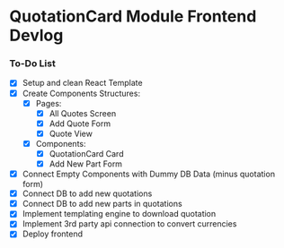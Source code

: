 # QuotationCard Module Frontend Devlog
### To-Do List
- [x]  Setup and clean React Template
- [X]  Create Components Structures:
    - [X]  Pages:
        - [X]  All Quotes Screen
        - [X] Add Quote Form
        - [X]  Quote View
    - [X]  Components:
        - [X]  QuotationCard Card
        - [X]  Add New Part Form
- [X]  Connect Empty Components with Dummy DB Data (minus quotation form)
- [X]  Connect DB to add new quotations
- [X] Connect DB to add new parts in quotations
- [X] Implement templating engine to download quotation
- [X] Implement 3rd party api connection to convert currencies
- [X] Deploy frontend